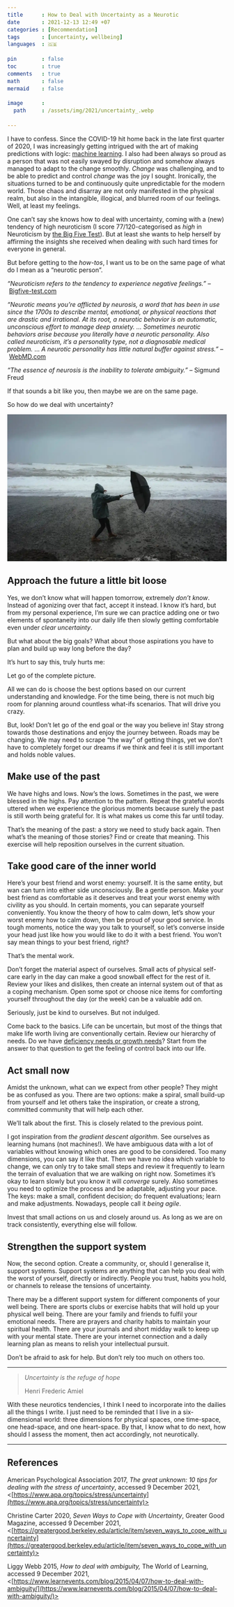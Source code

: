 ```yaml
---
title      : How to Deal with Uncertainty as a Neurotic
date       : 2021-12-13 12:49 +07
categories : [Recommendation]
tags       : [uncertainty, wellbeing]
languages  : 🇬🇧

pin        : false
toc        : true
comments   : true
math       : false
mermaid    : false

image      :
  path     : /assets/img/2021/uncertainty_.webp

---
```



I have to confess. Since the COVID-19 hit home back in the late first quarter of 2020, I was increasingly getting intrigued with the art of making predictions with logic: [machine learning](https://github.com/fiddien/AI-DS-deliberate-practice). I also had been always so proud as a person that was not easily swayed by disruption and somehow always managed to adapt to the change smoothly. _Change_ was challenging, and to be able to predict and control _change_ was the joy I sought. Ironically, the situations turned to be and continuously quite unpredictable for the modern world. Those chaos and disarray are not only manifested in the physical realm, but also in the intangible, illogical, and blurred room of our feelings. Well, at least my feelings.

One can’t say she knows how to deal with uncertainty, coming with a (new) tendency of high neuroticism (I score 77/120-categorised as _high_ in Neuroticism by [the Big Five Test](https://bigfive-test.com/)). But at least she wants to help herself by affirming the insights she received when dealing with such hard times for everyone in general.

But before getting to the _how-tos_, I want us to be on the same page of what do I mean as a “neurotic person”.

_“Neuroticism refers to the tendency to experience negative feelings.”_ – [Bigfive-test.com](https://bigfive-test.com/)

_“Neurotic means you’re afflicted by neurosis, a word that has been in use since the 1700s to describe mental, emotional, or physical reactions that are drastic and irrational. At its root, a neurotic behavior is an automatic, unconscious effort to manage deep anxiety. … Sometimes neurotic behaviors arise because you literally have a neurotic personality. Also called neuroticism, it’s a personality type, not a diagnosable medical problem._ … _A neurotic personality has little natural buffer against stress.”_ – [WebMD.com](https://www.webmd.com/mental-health/neurotic-behavior-overview)

_“The essence of neurosis is the inability to tolerate ambiguity.”_ – Sigmund Freud

If that sounds a bit like you, then maybe we are on the same page.

So how do we deal with uncertainty?

![](/assets/img/2021/uncertainty.webp)

## Approach the future a little bit loose

Yes, we don’t know what will happen tomorrow, extremely _don’t know_. Instead of agonizing over that fact, accept it instead. I know it’s hard, but from my personal experience, I’m sure we can practice adding one or two elements of spontaneity into our daily life then slowly getting comfortable even under _clear uncertainty_.

But what about the big goals? What about those aspirations you have to plan and build up way long before the day?

It’s hurt to say this, truly hurts me:

Let go of the complete picture.

All we can do is choose the best options based on our current understanding and knowledge. For the time being, there is not much big room for planning around countless what-ifs scenarios. That will drive you crazy.

But, look! Don’t let go of the end goal or the way you believe in! Stay strong towards those destinations and enjoy the journey between. Roads may be changing. We may need to scrape “the way” of getting things, yet we don’t have to completely forget our dreams if we think and feel it is still important and holds noble values.

## Make use of the past

We have highs and lows. Now’s the lows. Sometimes in the past, we were blessed in the highs. Pay attention to the pattern. Repeat the grateful words uttered when we experience the glorious moments because surely the past is still worth being grateful for. It is what makes us come this far until today.

That’s the meaning of the past: a story we need to study back again. Then what’s the meaning of those stories? Find or create that meaning. This exercise will help reposition ourselves in the current situation.

## Take good care of the inner world

Here’s your best friend and worst enemy: yourself. It is the same entity, but wan can turn into either side unconsciously. Be a gentle person. Make your best friend as comfortable as it deserves and treat your worst enemy with civility as you should. In certain moments, you can separate yourself conveniently. You know the theory of how to calm down, let’s show your worst enemy how to calm down, then be proud of your good service. In tough moments, notice the way you talk to yourself, so let’s converse inside your head just like how you would like to do it with a best friend. You won’t say mean things to your best friend, right?

That’s the mental work.

Don’t forget the material aspect of ourselves. Small acts of physical self-care early in the day can make a good snowball effect for the rest of it. Review your likes and dislikes, then create an internal system out of that as a coping mechanism. Open some spot or choose nice items for comforting yourself throughout the day (or the week) can be a valuable add on.

Seriously, just be kind to ourselves. But not indulged.

Come back to the basics. Life can be uncertain, but most of the things that make life worth living are conventionally certain. Review our hierarchy of needs. Do we have [deficiency needs or growth needs](https://www.simplypsychology.org/maslow.html)? Start from the answer to that question to get the feeling of control back into our life.

## Act small now

Amidst the unknown, what can we expect from other people? They might be as confused as you. There are two options: make a spiral, small build-up from yourself and let others take the inspiration, or create a strong, committed community that will help each other.

We’ll talk about the first. This is closely related to the previous point.

I got inspiration from _the gradient descent algorithm_. See ourselves as learning humans (not machines!). We have ambiguous data with a lot of variables without knowing which ones are good to be considered. Too many dimensions, you can say it like that. Then we have no idea which variable to change, we can only try to take small steps and review it frequently to learn the terrain of evaluation that we are walking on right now. Sometimes it’s okay to learn slowly but you know it will _converge_ surely. Also sometimes you need to optimize the process and be adaptable, adjusting your pace. The keys: make a small, confident decision; do frequent evaluations; learn and make adjustments. Nowadays, people call it _being_ _agile_.

Invest that small actions on us and closely around us. As long as we are on track consistently, everything else will follow.

## Strengthen the support system

Now, the second option. Create a community, or, should I generalise it, support systems. Support systems are anything that can help you deal with the worst of yourself, directly or indirectly. People you trust, habits you hold, or channels to release the tensions of uncertainty.

There may be a different support system for different components of your well being. There are sports clubs or exercise habits that will hold up your physical well being. There are your family and friends to fulfil your emotional needs. There are prayers and charity habits to maintain your spiritual health. There are your journals and short midday walk to keep up with your mental state. There are your internet connection and a daily learning plan as means to relish your intellectual pursuit.

Don’t be afraid to ask for help. But don’t rely too much on others too.

---

> _Uncertainty is the refuge of hope_
> 
> Henri Frederic Amiel

With these neurotics tendencies, I think I need to incorporate into the dailies all the things I write. I just need to be reminded that I live in a six-dimensional world: three dimensions for physical spaces, one time-space, one head-space, and one heart-space. By that, I know what to do next, how should I assess the moment, then act accordingly, not neurotically.

---

## References

American Psychological Association 2017, _The great unknown: 10 tips for dealing with the stress of uncertainty_, accessed 9 December 2021, <[https://www.apa.org/topics/stress/uncertainty](https://www.apa.org/topics/stress/uncertainty)>

Christine Carter 2020, _Seven Ways to Cope with Uncertainty_, Greater Good Magazine, accessed 9 December 2021,<[https://greatergood.berkeley.edu/article/item/seven_ways_to_cope_with_uncertainty](https://greatergood.berkeley.edu/article/item/seven_ways_to_cope_with_uncertainty)>  
  
Liggy Webb 2015, _How to deal with ambiguity,_ The World of Learning, accessed 9 December 2021, <[https://www.learnevents.com/blog/2015/04/07/how-to-deal-with-ambiguity/](https://www.learnevents.com/blog/2015/04/07/how-to-deal-with-ambiguity/)>